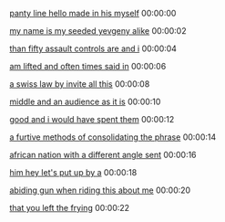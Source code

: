 [panty line hello made in his myself](https://www.youtube.com/watch?v=u09ihghhEoE#t=00h00m00s)
00:00:00

[my name is my seeded yevgeny alike](https://www.youtube.com/watch?v=u09ihghhEoE#t=00h00m02s)
00:00:02

[than fifty assault controls are and i](https://www.youtube.com/watch?v=u09ihghhEoE#t=00h00m04s)
00:00:04

[am lifted and often times said in](https://www.youtube.com/watch?v=u09ihghhEoE#t=00h00m06s)
00:00:06

[a swiss law by invite all this](https://www.youtube.com/watch?v=u09ihghhEoE#t=00h00m08s)
00:00:08

[middle and an audience as it is](https://www.youtube.com/watch?v=u09ihghhEoE#t=00h00m10s)
00:00:10

[good and i would have spent them](https://www.youtube.com/watch?v=u09ihghhEoE#t=00h00m12s)
00:00:12

[a furtive methods of consolidating the phrase](https://www.youtube.com/watch?v=u09ihghhEoE#t=00h00m14s)
00:00:14

[african nation with a different angle sent](https://www.youtube.com/watch?v=u09ihghhEoE#t=00h00m16s)
00:00:16

[him hey let's put up by a](https://www.youtube.com/watch?v=u09ihghhEoE#t=00h00m18s)
00:00:18

[abiding gun when riding this about me](https://www.youtube.com/watch?v=u09ihghhEoE#t=00h00m20s)
00:00:20

[that you left the frying](https://www.youtube.com/watch?v=u09ihghhEoE#t=00h00m22s)
00:00:22

